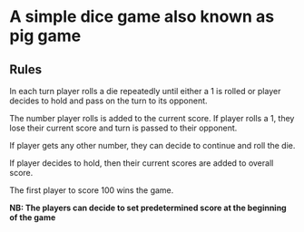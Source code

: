 # A simple dice game also known as pig game

## Rules

In each turn player rolls a die repeatedly until either a 1 is rolled or player decides to hold and pass on the turn to its opponent.

The number player rolls is added to the current score. If player rolls a 1, they lose their current score and turn is passed to their opponent.

If player gets any other number, they can decide to continue and roll the die.

If player decides to hold, then their current scores are added to overall score.

The first player to score 100 wins the game.

**NB: The players can decide to set predetermined score at the beginning of the game**
